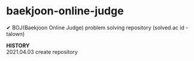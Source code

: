 # baekjoon-online-judge
✔ BOJ(Baekjoon Online Judge) problem solving repository (solved.ac id - talown)

**HISTORY**</br>
2021.04.03 create repository
